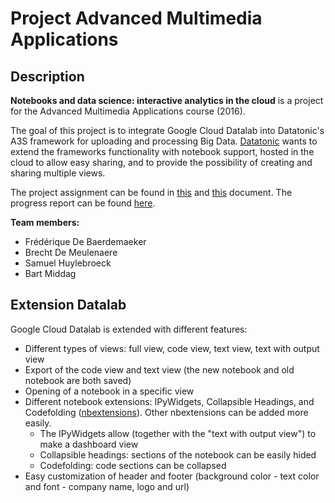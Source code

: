 # Project Advanced Multimedia Applications
## Description
**Notebooks and data science: interactive analytics in the cloud** is a project for the Advanced Multimedia Applications course (2016). 

The goal of this project is to integrate Google Cloud Datalab into Datatonic's A3S framework for uploading and processing Big Data. [Datatonic](http://datatonic.com/) wants to extend the frameworks functionality with notebook support, hosted in the cloud to allow easy sharing, and to provide the possibility of creating and sharing multiple views.

The project assignment can be found in [this](https://drive.google.com/file/d/0B53EfjtXGCsZMGJocVhKVVh4LXM/view?usp=sharing) and [this](https://drive.google.com/file/d/0B53EfjtXGCsZbWJsdVpXUXh2WmM/view?usp=sharing) document. The progress report can be found [here](https://docs.google.com/document/d/19M65j4-htc807Qn7PPmBugY6hF5t0tzNs1J5PF-ruIc/edit?usp=sharing).

**Team members:**
* Frédérique De Baerdemaeker
* Brecht De Meulenaere
* Samuel Huylebroeck
* Bart Middag

## Extension Datalab
Google Cloud Datalab is extended with different features:
* Different types of views: full view, code view, text view, text with output view
* Export of the code view and text view (the new notebook and old notebook are both saved)
* Opening of a notebook in a specific view
* Different notebook extensions: IPyWidgets, Collapsible Headings, and Codefolding ([nbextensions](https://github.com/ipython-contrib/IPython-notebook-extensions)). Other nbextensions can be added more easily.
  - The IPyWidgets allow (together with the "text with output view") to make a dashboard view
  - Collapsible headings: sections of the notebook can be easily hided
  - Codefolding: code sections can be collapsed
* Easy customization of header and footer (background color - text color and font - company name, logo and url)

